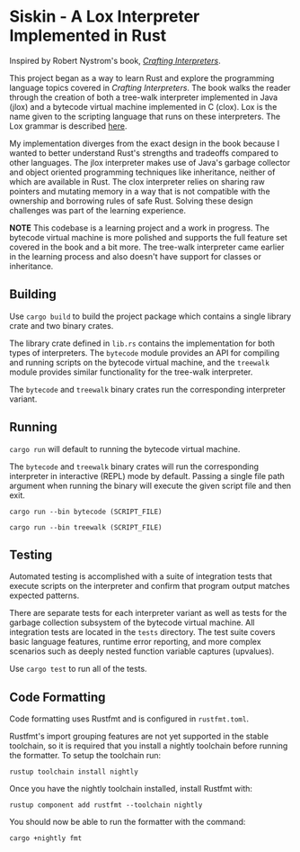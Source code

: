 # Siskin - A Lox Interpreter Implemented in Rust
Inspired by Robert Nystrom's book, [_Crafting Interpreters_](https://craftinginterpreters.com/).

This project began as a way to learn Rust and explore the programming language topics covered in _Crafting Interpreters_. The book walks the reader through the creation of both a tree-walk interpreter implemented in Java (jlox) and a bytecode virtual machine implemented in C (clox). Lox is the name given to the scripting language that runs on these interpreters. The Lox grammar is described [here](https://craftinginterpreters.com/appendix-i.html).

My implementation diverges from the exact design in the book because I wanted to better understand Rust's strengths and tradeoffs compared to other languages. The jlox interpreter makes use of Java's garbage collector and object oriented programming techniques like inheritance, neither of which are available in Rust. The clox interpreter relies on sharing raw pointers and mutating memory in a way that is not compatible with the ownership and borrowing rules of safe Rust. Solving these design challenges was part of the learning experience.

**NOTE**
This codebase is a learning project and a work in progress. The bytecode virtual machine is more polished and supports the full feature set covered in the book and a bit more. The tree-walk interpreter came earlier in the learning process and also doesn't have support for classes or inheritance.

## Building
Use `cargo build` to build the project package which contains a single library crate and two binary crates.

The library crate defined in `lib.rs` contains the implementation for both types of interpreters. The `bytecode` module provides an API for compiling and running scripts on the bytecode virtual machine, and the `treewalk` module provides similar functionality for the tree-walk interpreter.

The `bytecode` and `treewalk` binary crates run the corresponding interpreter variant.

## Running
`cargo run` will default to running the bytecode virtual machine.

The `bytecode` and `treewalk` binary crates will run the corresponding interpreter in interactive (REPL) mode by default. Passing a single file path argument when running the binary will execute the given script file and then exit.
```
cargo run --bin bytecode (SCRIPT_FILE)

cargo run --bin treewalk (SCRIPT_FILE)
```

## Testing
Automated testing is accomplished with a suite of integration tests that execute scripts on the interpreter and confirm that program output matches expected patterns.

There are separate tests for each interpreter variant as well as tests for the garbage collection subsystem of the bytecode virtual machine. All integration tests are located in the `tests` directory. The test suite covers basic language features, runtime error reporting, and more complex scenarios such as deeply nested function variable captures (upvalues).

Use `cargo test` to run all of the tests.

## Code Formatting
Code formatting uses Rustfmt and is configured in `rustfmt.toml`.

Rustfmt's import grouping features are not yet supported in the stable toolchain, so it is required that you install a nightly toolchain before running the formatter. To setup the toolchain run:
```
rustup toolchain install nightly
```

Once you have the nightly toolchain installed, install Rustfmt with:
```
rustup component add rustfmt --toolchain nightly
```

You should now be able to run the formatter with the command:
```
cargo +nightly fmt
```
